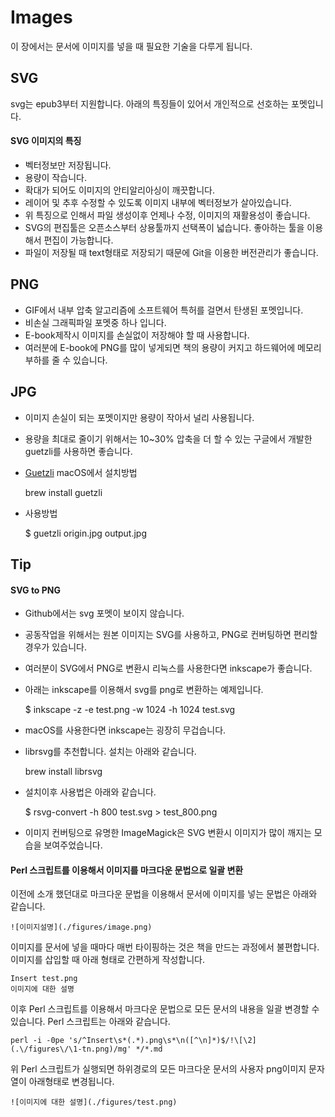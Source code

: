 # Images
이 장에서는 문서에 이미지를 넣을 때 필요한 기술을 다루게 됩니다.

## SVG
svg는 epub3부터 지원합니다.
아래의 특징들이 있어서 개인적으로 선호하는 포멧입니다.

#### SVG 이미지의 특징
- 벡터정보만 저장됩니다.
- 용량이 작습니다.
- 확대가 되어도 이미지의 안티알리아싱이 깨끗합니다.
- 레이어 및 추후 수정할 수 있도록 이미지 내부에 벡터정보가 살아있습니다.
- 위 특징으로 인해서 파일 생성이후 언제나 수정, 이미지의 재활용성이 좋습니다.
- SVG의 편집툴은 오픈소스부터 상용툴까지 선택폭이 넓습니다. 좋아하는 툴을 이용해서 편집이 가능합니다.
- 파일이 저장될 때 text형태로 저장되기 때문에 Git을 이용한 버전관리가 좋습니다.


## PNG
- GIF에서 내부 압축 알고리즘에 소프트웨어 특허를 걸면서 탄생된 포멧입니다.
- 비손실 그래픽파일 포멧중 하나 입니다.
- E-book제작시 이미지를 손실없이 저장해야 할 때 사용합니다.
- 여러분에 E-book에 PNG를 많이 넣게되면 책의 용량이 커지고 하드웨어에 메모리 부하를 줄 수 있습니다.

## JPG
- 이미지 손실이 되는 포멧이지만 용량이 작아서 널리 사용됩니다.
- 용량을 최대로 줄이기 위해서는 10~30% 압축을 더 할 수 있는 구글에서 개발한 guetzli를 사용하면 좋습니다.
- [Guetzli](https://github.com/google/guetzli) macOS에서 설치방법
	
	brew install guetzli

- 사용방법
	
	$ guetzli origin.jpg output.jpg

## Tip
#### SVG to PNG
- Github에서는 svg 포멧이 보이지 않습니다.
- 공동작업을 위해서는 원본 이미지는 SVG를 사용하고, PNG로 컨버팅하면 편리할 경우가 있습니다.
- 여러분이 SVG에서 PNG로 변환시 리눅스를 사용한다면 inkscape가 좋습니다.
- 아래는 inkscape를 이용해서 svg를 png로 변환하는 예제입니다.

	$ inkscape -z -e test.png -w 1024 -h 1024 test.svg

- macOS를 사용한다면 inkscape는 굉장히 무겁습니다.
- librsvg를 추천합니다. 설치는 아래와 같습니다.

	brew install librsvg

- 설치이후 사용법은 아래와 같습니다.
	
	$ rsvg-convert -h 800 test.svg > test_800.png

- 이미지 컨버팅으로 유명한 ImageMagick은 SVG 변환시 이미지가 많이 깨지는 모습을 보여주었습니다.

#### Perl 스크립트를 이용해서 이미지를 마크다운 문법으로 일괄 변환
이전에 소개 했던대로 마크다운 문법을 이용해서 문서에 이미지를 넣는 문법은 아래와 같습니다.
	
	![이미지설명](./figures/image.png)

이미지를 문서에 넣을 때마다 매번 타이핑하는 것은 책을 만드는 과정에서 불편합니다.
이미지를 삽입할 때 아래 형태로 간편하게 작성합니다.

	Insert test.png
	이미지에 대한 설명

이후 Perl 스크립트를 이용해서 마크다운 문법으로 모든 문서의 내용을 일괄 변경할 수 있습니다.
Perl 스크립트는 아래와 같습니다.

	perl -i -0pe 's/^Insert\s*(.*).png\s*\n([^\n]*)$/!\[\2](.\/figures\/\1-tn.png)/mg' */*.md

위 Perl 스크립트가 실행되면 하위경로의 모든 마크다운 문서의 사용자 png이미지 문자열이 아래형태로 변경됩니다.

	![이미지에 대한 설명](./figures/test.png)

